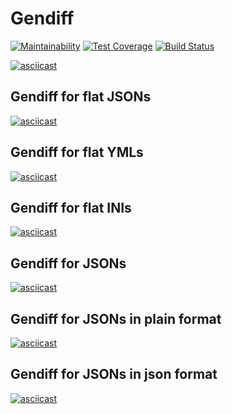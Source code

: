 # Gendiff


[![Maintainability](https://api.codeclimate.com/v1/badges/459be4bc69d9ba9481f0/maintainability)](https://codeclimate.com/github/NMVikings/project-lvl2-s329/maintainability)
[![Test Coverage](https://api.codeclimate.com/v1/badges/459be4bc69d9ba9481f0/test_coverage)](https://codeclimate.com/github/NMVikings/project-lvl2-s329/test_coverage)
[![Build Status](https://travis-ci.org/NMVikings/project-lvl2-s329.svg?branch=master)](https://travis-ci.org/NMVikings/project-lvl2-s329)


[![asciicast](https://asciinema.org/a/YE1mYPtppeHH9ZENZ48eaMUKN.png)](https://asciinema.org/a/YE1mYPtppeHH9ZENZ48eaMUKN)

## Gendiff for flat JSONs
[![asciicast](https://asciinema.org/a/aJgCLPy9AsAxlepc5R5vvl7Vc.png)](https://asciinema.org/a/aJgCLPy9AsAxlepc5R5vvl7Vc)

## Gendiff for flat YMLs
[![asciicast](https://asciinema.org/a/lc27bhni2jUp9NyfBk0AUe7T9.png)](https://asciinema.org/a/lc27bhni2jUp9NyfBk0AUe7T9)

## Gendiff for flat INIs
[![asciicast](https://asciinema.org/a/OZCit8KzbSgrMaRna3Dt3reZm.png)](https://asciinema.org/a/OZCit8KzbSgrMaRna3Dt3reZm)

## Gendiff for JSONs
[![asciicast](https://asciinema.org/a/jh3eC0ji4t8TzFjJkASCbCLlQ.png)](https://asciinema.org/a/jh3eC0ji4t8TzFjJkASCbCLlQ)

## Gendiff for JSONs in plain format
[![asciicast](https://asciinema.org/a/st5QRjOfr9sKfgHXyeD4AslLV.png)](https://asciinema.org/a/st5QRjOfr9sKfgHXyeD4AslLV)

## Gendiff for JSONs in json format
[![asciicast](https://asciinema.org/a/tmy7maZwHfVkdLtvIJ3Ulh82A.png)](https://asciinema.org/a/tmy7maZwHfVkdLtvIJ3Ulh82A)
